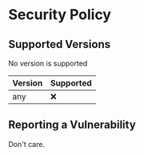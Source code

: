 # Security Policy

## Supported Versions

No version is supported

| Version | Supported          |
| ------- | ------------------ |
| any     | :x:                |

## Reporting a Vulnerability

Don't care.
